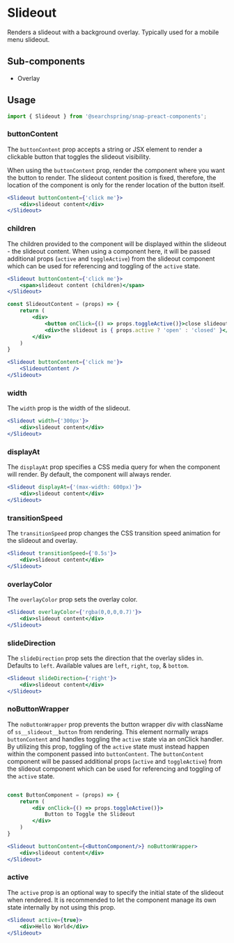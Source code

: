 # Slideout

Renders a slideout with a background overlay. Typically used for a mobile menu slideout. 

## Sub-components
- Overlay

## Usage
```jsx
import { Slideout } from '@searchspring/snap-preact-components';
```

### buttonContent
The `buttonContent` prop accepts a string or JSX element to render a clickable button that toggles the slideout visibility. 

When using the `buttonContent` prop, render the component where you want the button to render. The slideout content position is fixed, therefore, the location of the component is only for the render location of the button itself. 

```jsx
<Slideout buttonContent={'click me'}>
	<div>slideout content</div>
</Slideout>
```

### children
The children provided to the component will be displayed within the slideout - the slideout content. When using a component here, it will be passed additional props (`active` and `toggleActive`) from the slideout component which can be used for referencing and toggling of the `active` state.

```jsx
<Slideout buttonContent={'click me'}>
	<span>slideout content (children)</span>
</Slideout>
```

```jsx
const SlideoutContent = (props) => {
	return (
		<div>
			<button onClick={() => props.toggleActive()}>close slideout</button>
			<div>the slideout is { props.active ? 'open' : 'closed' }</div>
		</div>
	)
}

<Slideout buttonContent={'click me'}>
	<SlideoutContent />
</Slideout>
```

### width
The `width` prop is the width of the slideout.

```jsx
<Slideout width={'300px'}>
	<div>slideout content</div>
</Slideout>
```

### displayAt
The `displayAt` prop specifies a CSS media query for when the component will render. By default, the component will always render. 

```jsx
<Slideout displayAt={'(max-width: 600px)'}>
	<div>slideout content</div>
</Slideout>
```

### transitionSpeed
The `transitionSpeed` prop changes the CSS transition speed animation for the slideout and overlay.

```jsx
<Slideout transitionSpeed={'0.5s'}>
	<div>slideout content</div>
</Slideout>
```


### overlayColor
The `overlayColor` prop sets the overlay color.

```jsx
<Slideout overlayColor={'rgba(0,0,0,0.7)'}>
	<div>slideout content</div>
</Slideout>
```


### slideDirection
The `slideDirection` prop sets the direction that the overlay slides in. Defaults to `left`. Available values are `left`, `right`, `top`, & `bottom`.

```jsx
<Slideout slideDirection={'right'}>
	<div>slideout content</div>
</Slideout>
```

### noButtonWrapper
The `noButtonWrapper` prop prevents the button wrapper div with className of `ss__slideout__button` from rendering. This element normally wraps `buttonContent` and handles toggling the `active` state via an onClick handler. By utilizing this prop, toggling of the `active` state must instead happen within the component passed into `buttonContent`. The `buttonContent` component will be passed additional props (`active` and `toggleActive`) from the slideout component which can be used for referencing and toggling of the `active` state.

```jsx

const ButtonComponent = (props) => {
	return (
		<div onClick={() => props.toggleActive()}>
			Button to Toggle the Slideout
		</div>
	)
}

<Slideout buttonContent={<ButtonComponent/>} noButtonWrapper>
	<div>slideout content</div>
</Slideout>
```

### active
The `active` prop is an optional way to specify the initial state of the slideout when rendered. It is recommended to let the component manage its own state internally by not using this prop.

```jsx
<Slideout active={true}>
	<div>Hello World</div>
</Slideout>
```